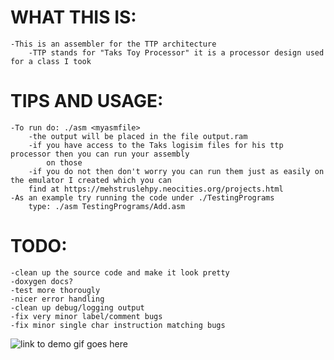 # WHAT THIS IS:
	-This is an assembler for the TTP architecture
		-TTP stands for "Taks Toy Processor" it is a processor design used for a class I took
# TIPS AND USAGE:
	-To run do: ./asm <myasmfile>
		-the output will be placed in the file output.ram
		-if you have access to the Taks logisim files for his ttp processor then you can run your assembly
			on those
		-if you do not then don't worry you can run them just as easily on the emulator I created which you can 
		find at https://mehstruslehpy.neocities.org/projects.html
	-As an example try running the code under ./TestingPrograms
		type: ./asm TestingPrograms/Add.asm
# TODO:
	-clean up the source code and make it look pretty
	-doxygen docs?
	-test more thorougly
	-nicer error handling
	-clean up debug/logging output
	-fix very minor label/comment bugs
	-fix minor single char instruction matching bugs
![link to demo gif goes here](https://raw.githubusercontent.com/mehstruslehpy/Documents/master/C%2B%2B/TTPAsm/TTPSimAndAsmDemo.gif)
